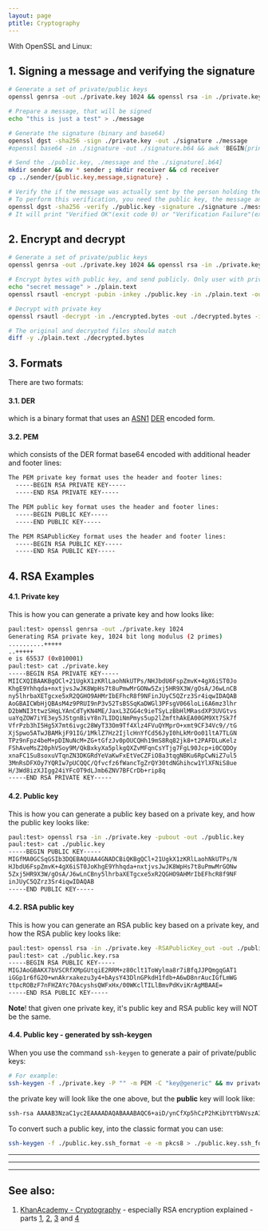 ```yaml
---
layout: page
ptitle: Cryptography
---
```

With OpenSSL and Linux:
## 1. Signing a message and verifying the signature
```bash
# Generate a set of private/public keys
openssl genrsa -out ./private.key 1024 && openssl rsa -in ./private.key -pubout -out ./public.key

# Prepare a message, that will be signed
echo "this is just a test" > ./message

# Generate the signature (binary and base64)
openssl dgst -sha256 -sign ./private.key -out ./signature ./message
#openssl base64 -in ./signature -out ./signature.b64 && awk 'BEGIN{printf "SIGNATURE="}{printf $0}END{print}' ./signature.b64

# Send the ./public.key, ./message and the ./signature[.b64]
mkdir sender && mv * sender ; mkdir receiver && cd receiver
cp ../sender/{public.key,message,signature} .

# Verify the if the message was actually sent by the person holding the private key.
# To perform this verification, you need the public key, the message and the signature.
openssl dgst -sha256 -verify ./public.key -signature ./signature ./message
# It will print "Verified OK"(exit code 0) or "Verification Failure"(exit code 1)
```

## 2. Encrypt and decrypt
```bash
# Generate a set of private/public keys
openssl genrsa -out ./private.key 1024 && openssl rsa -in ./private.key -pubout -out ./public.key

# Encrypt bytes with public key, and send publicly. Only user with private key can decrypt message
echo "secret message" > ./plain.text
openssl rsautl -encrypt -pubin -inkey ./public.key -in ./plain.text -out ./encrypted.bytes

# Decrypt with private key
openssl rsautl -decrypt -in ./encrypted.bytes -out ./decrypted.bytes -inkey ./private.key

# The original and decrypted files should match
diff -y ./plain.text ./decrypted.bytes
```

## 3. Formats
There are two formats:

#### 3.1. DER
which is a binary format that uses an [ASN1](https://en.wikipedia.org/wiki/Abstract_Syntax_Notation_One) [DER](https://en.wikipedia.org/wiki/X.690#DER_encoding) encoded form.

#### 3.2. PEM
which consists of the DER format base64 encoded with additional header and footer lines:
```txt
The PEM private key format uses the header and footer lines:
  -----BEGIN RSA PRIVATE KEY-----
  -----END RSA PRIVATE KEY-----

The PEM public key format uses the header and footer lines:
  -----BEGIN PUBLIC KEY-----
  -----END PUBLIC KEY-----

The PEM RSAPublicKey format uses the header and footer lines:
  -----BEGIN RSA PUBLIC KEY-----
  -----END RSA PUBLIC KEY-----
```

## 4. RSA Examples
#### 4.1. Private key
This is how you can generate a private key and how looks like:
```bash
paul:test> openssl genrsa -out ./private.key 1024
Generating RSA private key, 1024 bit long modulus (2 primes)
..........+++++
..+++++
e is 65537 (0x010001)
paul:test> cat ./private.key
-----BEGIN RSA PRIVATE KEY-----
MIICXQIBAAKBgQCl+21UgkX1zKRlLaohNkUTPs/NHJbdU6FspZmvK+4gX6iST0Jo
KhgE9Yhhqda+nxtjvsJwJK8WpHs7t8uPmwMrGONw5Zxj5HR9X3W/gOsA/J6wLnCB
ny5lhrbaXETgcxe5xR2QGHO9AHMrIbEFhcR8f9NFinJUyC5QZrz3Sr4iqwIDAQAB
AoGBAICWbHjQBAsM4z9PRUI9nP3v52TsBSSqKaDWGl3PFsgV066loLi6A6mz3lhr
D2bWNI3ttwzSHqLYAnCdTyKN4ME/JaxL3ZGG4c9ieTSyLzBbHlMRasdXP3UVGtvs
uaYqZOW7iYE3ey5JStgnBivY8n7LIDQiNmPmys5up2lZmfthAkEA00GM9Xt7Sk7f
VfrPzb3hI5Hg5X7mt6ivgc28WyT33Om9Tf4Xlz4FVuQYMprO+xmt9CF34Vc9//tG
XjSpwo5ATwJBAMkjF91IG/1MklZ7Hz2IjlcHnYfCd56JyI0hLkMrOo01ltA7TLGN
TPz9nFpz4beM+pDINuNcM+ZG+tGfzJv0pOUCQHh19mS8Rq82jk8+t2PAFDLuKelz
FShAveMsZ20phVSoy9M/QkBxkyXa5plkgQXZvMFqnCsYTjg7FgL90Jcp+i0CQDOy
xnaFC1Su8soxuVTqnZN3DKGRdYeVaKwFxEtVeCZFiO8a3tqgNBKu6RpCwNiZ7ul5
3MnRsDFXOy7YQRIw7pUCQQC/Qfvcfz6fWancTgZrQY30tdNGhihcw1YlXFNiS8ue
H/3Wd8izXJIgg24iYFcOT9dLJmb6ZNV7BFCrDb+rip8q
-----END RSA PRIVATE KEY-----
```

#### 4.2. Public key
This is how you can generate a public key based on a private key, and how the
public key looks like:
```bash
paul:test> openssl rsa -in ./private.key -pubout -out ./public.key
paul:test> cat ./public.key
-----BEGIN PUBLIC KEY-----
MIGfMA0GCSqGSIb3DQEBAQUAA4GNADCBiQKBgQCl+21UgkX1zKRlLaohNkUTPs/N
HJbdU6FspZmvK+4gX6iST0JoKhgE9Yhhqda+nxtjvsJwJK8WpHs7t8uPmwMrGONw
5Zxj5HR9X3W/gOsA/J6wLnCBny5lhrbaXETgcxe5xR2QGHO9AHMrIbEFhcR8f9NF
inJUyC5QZrz3Sr4iqwIDAQAB
-----END PUBLIC KEY-----
```

#### 4.2. RSA public key
This is how you can generate an RSA public key based on a private key, and how
the RSA public key looks like:
```bash
paul:test> openssl rsa -in ./private.key -RSAPublicKey_out -out ./public.key.rsa
paul:test> cat ./public.key.rsa
-----BEGIN RSA PUBLIC KEY-----
MIGJAoGBAKX7bVSCRfXMpGUtqiE2RRM+z80clt1ToWylma8r7iBfqJJPQmgqGAT1
iGGp1r6fG2O+wnAkrxakezu3y4+bAysY43DlnGPkdH1fdb+A6wD8nrAucIGfLmWG
ttpcROBzF7nFHZAYc70AcyshsQWFxHx/00WKclTILlBmvPdKviKrAgMBAAE=
-----END RSA PUBLIC KEY-----
```
**Note**! that given one private key, it's public key and RSA public key will
NOT be the same.

#### 4.4. Public key - generated by ssh-keygen
When you use the command `ssh-keygen` to generate a pair of private/public keys:
```bash
# For example:
ssh-keygen -f ./private.key -P "" -m PEM -C "key@generic" && mv private.key.pub public.key.ssh_format
```
the private key will look like the one above, but the **public** key will look like:
```bash
ssh-rsa AAAAB3NzaC1yc2EAAAADAQABAAABAQC6+aiD/ynCfXp5hCzP2hKibYtYbNVszA32XRTo71Xc0yarvKQkpmqMbCZuKnVcIvRuM3lX7pjn5YexjKf874psQyrZToQcq4krKgmON4venkv6b6aZ2dC1IWk7zwDBd/Q4mnkVLCqUUPSw/oJ8NaPAKw3F+6WtOQEQT/Hw1Ut52sE6rQ+AaYLrCIb94Bzzxj1qxBbjz7/rqQS0kQduvfNpN/eyYtDxdPWqJOktca9lLKqXqJL6PRcYdpAok/H+FBHG2JZswrNnHKDBgWRu2GWhZDe8A1ekOuakUnFqnCiejWqtsHESwvNHZVhJ0YmvGUy3hAOfWbOe9pPpXSnizzLP key@generic
```
To convert such a public key, into the classic format you can use:
```bash
ssh-keygen -f ./public.key.ssh_format -e -m pkcs8 > ./public.key.ssh_format.converted_to_classic_format
```

---
---
---

## See also:
1. [KhanAcademy - Cryptography](https://www.khanacademy.org/computing/computer-science/cryptography) - especially RSA encryption explained - parts [1](https://youtu.be/EPXilYOa71c), [2](https://youtu.be/IY8BXNFgnyI), [3](https://youtu.be/cJvoi0LuutQ) and [4](https://youtu.be/UjIPMJd6Xks)
